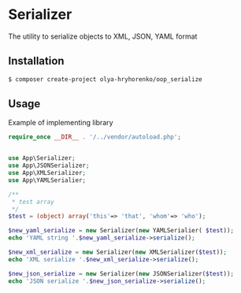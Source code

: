 Serializer 
===============

The utility to serialize objects to XML, JSON, YAML format

Installation
------------

```bash
$ composer create-project olya-hryhorenko/oop_serialize
```

Usage
------------

Example of implementing library 
```php
require_once __DIR__ . '/../vendor/autoload.php';


use App\Serializer;
use App\JSONSerializer;
use App\XMLSerializer;
use App\YAMLSerialier;

/**
 * test array
 */
$test = (object) array('this'=> 'that', 'whom'=> 'who');

$new_yaml_serialize = new Serializer(new YAMLSerialier( $test));
echo 'YAML string '.$new_yaml_serialize->serialize();

$new_xml_serialize = new Serializer(new XMLSerializer($test));
echo 'XML serialize '.$new_xml_serialize->serialize();

$new_json_serialize = new Serializer(new JSONSerializer($test));
echo 'JSON serialize '.$new_json_serialize->serialize();
```

